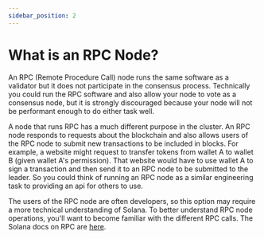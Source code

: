 ```yaml
---
sidebar_position: 2
---
```


# What is an RPC Node?

An RPC (Remote Procedure Call) node runs the same software as a validator but it does not participate in the consensus process.  Technically you could run the RPC software and also allow your node to vote as a consensus node, but it is strongly discouraged because your node will not be performant enough to do either task well.

A node that runs RPC has a much different purpose in the cluster. An RPC node responds to requests about the blockchain and also allows users of the RPC node to submit new transactions to be included in blocks.  For example, a website might request to transfer tokens from wallet A to wallet B (given wallet A's permission).  That website would have to use wallet A to sign a transaction and then send it to an RPC node to be submitted to the leader.  So you could think of running an RPC node as a similar engineering task to providing an api for others to use.

The users of the RPC node are often developers, so this option may require a more technical understanding of Solana.  To better understand RPC node operations, you'll want to become familiar with the different RPC calls.  The Solana docs on RPC are [here](https://docs.solana.com/developing/clients/jsonrpc-api).
